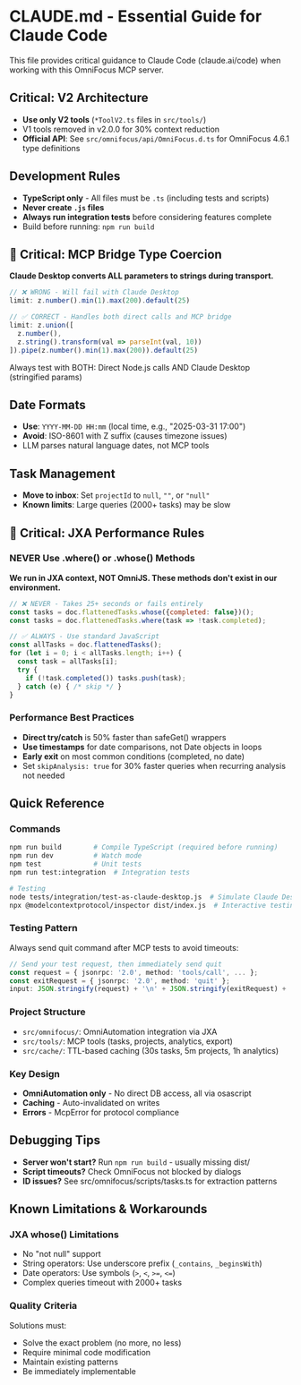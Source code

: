 # CLAUDE.md - Essential Guide for Claude Code

This file provides critical guidance to Claude Code (claude.ai/code) when working with this OmniFocus MCP server.

## Critical: V2 Architecture
- **Use only V2 tools** (`*ToolV2.ts` files in `src/tools/`)
- V1 tools removed in v2.0.0 for 30% context reduction
- **Official API**: See `src/omnifocus/api/OmniFocus.d.ts` for OmniFocus 4.6.1 type definitions

## Development Rules
- **TypeScript only** - All files must be `.ts` (including tests and scripts)
- **Never create `.js` files**
- **Always run integration tests** before considering features complete
- Build before running: `npm run build`

## 🚨 Critical: MCP Bridge Type Coercion
**Claude Desktop converts ALL parameters to strings during transport.**

```typescript
// ❌ WRONG - Will fail with Claude Desktop
limit: z.number().min(1).max(200).default(25)

// ✅ CORRECT - Handles both direct calls and MCP bridge
limit: z.union([
  z.number(),
  z.string().transform(val => parseInt(val, 10))
]).pipe(z.number().min(1).max(200)).default(25)
```

Always test with BOTH: Direct Node.js calls AND Claude Desktop (stringified params)

## Date Formats
- **Use**: `YYYY-MM-DD HH:mm` (local time, e.g., "2025-03-31 17:00")
- **Avoid**: ISO-8601 with Z suffix (causes timezone issues)
- LLM parses natural language dates, not MCP tools

## Task Management
- **Move to inbox**: Set `projectId` to `null`, `""`, or `"null"`
- **Known limits**: Large queries (2000+ tasks) may be slow

## 🚨 Critical: JXA Performance Rules

### NEVER Use .where() or .whose() Methods
**We run in JXA context, NOT OmniJS. These methods don't exist in our environment.**

```javascript
// ❌ NEVER - Takes 25+ seconds or fails entirely
const tasks = doc.flattenedTasks.whose({completed: false})();
const tasks = doc.flattenedTasks.where(task => !task.completed);

// ✅ ALWAYS - Use standard JavaScript
const allTasks = doc.flattenedTasks();
for (let i = 0; i < allTasks.length; i++) {
  const task = allTasks[i];
  try {
    if (!task.completed()) tasks.push(task);
  } catch (e) { /* skip */ }
}
```

### Performance Best Practices
- **Direct try/catch** is 50% faster than safeGet() wrappers
- **Use timestamps** for date comparisons, not Date objects in loops
- **Early exit** on most common conditions (completed, no date)
- Set `skipAnalysis: true` for 30% faster queries when recurring analysis not needed

## Quick Reference

### Commands
```bash
npm run build        # Compile TypeScript (required before running)
npm run dev          # Watch mode
npm test             # Unit tests
npm run test:integration  # Integration tests

# Testing
node tests/integration/test-as-claude-desktop.js  # Simulate Claude Desktop
npx @modelcontextprotocol/inspector dist/index.js  # Interactive testing
```

### Testing Pattern
Always send quit command after MCP tests to avoid timeouts:
```typescript
// Send your test request, then immediately send quit
const request = { jsonrpc: '2.0', method: 'tools/call', ... };
const exitRequest = { jsonrpc: '2.0', method: 'quit' };
input: JSON.stringify(request) + '\n' + JSON.stringify(exitRequest) + '\n'
```

### Project Structure
- `src/omnifocus/`: OmniAutomation integration via JXA
- `src/tools/`: MCP tools (tasks, projects, analytics, export)
- `src/cache/`: TTL-based caching (30s tasks, 5m projects, 1h analytics)

### Key Design
- **OmniAutomation only** - No direct DB access, all via osascript
- **Caching** - Auto-invalidated on writes
- **Errors** - McpError for protocol compliance

## Debugging Tips
- **Server won't start?** Run `npm run build` - usually missing dist/
- **Script timeouts?** Check OmniFocus not blocked by dialogs
- **ID issues?** See src/omnifocus/scripts/tasks.ts for extraction patterns

## Known Limitations & Workarounds

### JXA whose() Limitations
- No "not null" support
- String operators: Use underscore prefix (`_contains`, `_beginsWith`)
- Date operators: Use symbols (`>`, `<`, `>=`, `<=`)
- Complex queries timeout with 2000+ tasks

### Quality Criteria
Solutions must:
- Solve the exact problem (no more, no less)
- Require minimal code modification
- Maintain existing patterns
- Be immediately implementable